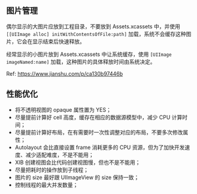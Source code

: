 
## 图片管理

偶尔显示的大图片应放到工程目录，不要放到 Assets.xcassets 中，并使用 `[[UIImage alloc] initWithContentsOfFile:path]` 加载，系统不会缓存这种图片，它会在显示结束后快速释放。

经常显示的小图片放到 Assets.xcassets 中让系统缓存，使用 `[UIImage imageNamed:name]` 加载，这种图片的具体释放时间由系统决定。

Ref: <https://www.jianshu.com/p/ca130b97446b>

## 性能优化

* 将不透明视图的 opaque 属性置为 YES；
* 尽量提前计算好 cell 高度，缓存在相应的数据源模型中，减少 CPU 计算时间；
* 尽量提前计算好布局，在有需要时一次性调整对应的布局，不要多次修改属性；
* Autolayout 会比直接设置 frame 消耗更多的 CPU 资源，但为了加快开发速度、减少适配难度，不是不能用；
* XIB 创建视图会比代码创建视图慢，但也不是不能用；
* 尽量把耗时的操作放到子线程；
* 图片的 size 最好跟 UIImageView 的 size 保持一致；
* 控制线程的最大并发数量；
